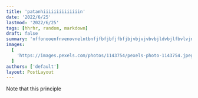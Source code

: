 ```yaml
---
title: 'patanhiiiiiiiiiiiiiin'
date: '2022/6/25'
lastmod: '2022/6/25'
tags: [hhrhr, random, markdown]
draft: false
summary: 'nffonooenfnvenovnelntbnfjfbfjbfjfbfjbjvbjvjvbvbjldvbjlfbvlvjnncidvnifenvieeeeeeeeeeeeeeeeeeeeeeefdbfdljbvjlvbf ld djbjs ljf '
images:
  [
    'https://images.pexels.com/photos/1143754/pexels-photo-1143754.jpeg?auto=compress&cs=tinysrgb&w=1260&h=750&dpr=1',
  ]
authors: ['default']
layout: PostLayout
---
```

   
Note that this principle 